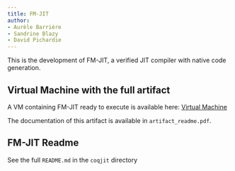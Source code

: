 ```yaml
---
title: FM-JIT
author: 
- Aurèle Barrière
- Sandrine Blazy
- David Pichardie
---
```

This is the development of FM-JIT, a verified JIT compiler with native code generation.


## Virtual Machine with the full artifact
A VM containing FM-JIT ready to execute is available here:
[Virtual Machine](https://zenodo.org/record/7149192)

The documentation of this artifact is available in `artifact_readme.pdf`.

## FM-JIT Readme
See the full `README.md` in the `coqjit` directory

